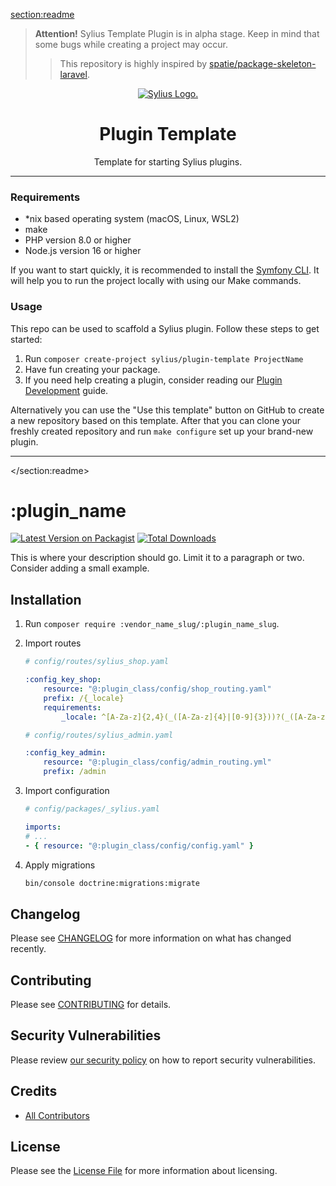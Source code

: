 <section:readme>
> **Attention!** Sylius Template Plugin is in alpha stage. Keep in mind that some bugs while creating a project may occur.
> 
> > This repository is highly inspired by [spatie/package-skeleton-laravel](https://github.com/spatie/package-skeleton-laravel).
> 
<p align="center">
    <a href="https://sylius.com" target="_blank">
        <picture>
          <source media="(prefers-color-scheme: dark)" srcset="https://media.sylius.com/sylius-logo-800-dark.png">
          <source media="(prefers-color-scheme: light)" srcset="https://media.sylius.com/sylius-logo-800.png">
          <img alt="Sylius Logo." src="https://media.sylius.com/sylius-logo-800.png">
        </picture>
    </a>
</p>

<h1 align="center">Plugin Template</h1>

<p align="center">Template for starting Sylius plugins.</p>

---

### Requirements

- *nix based operating system (macOS, Linux, WSL2)
- make
- PHP version 8.0 or higher
- Node.js version 16 or higher

If you want to start quickly, it is recommended to install the [Symfony CLI](https://symfony.com/download). It will help you to run the project locally with using our Make commands.

### Usage

This repo can be used to scaffold a Sylius plugin. Follow these steps to get started:

1. Run `composer create-project sylius/plugin-template ProjectName`
2. Have fun creating your package.
3. If you need help creating a plugin, consider reading our <a href="https://docs.sylius.com/en/latest/plugin-development-guide/index.html">Plugin Development</a> guide.

Alternatively you can use the "Use this template" button on GitHub to create a new repository based on this template.
After that you can clone your freshly created repository and run `make configure` set up your brand-new plugin.

---
</section:readme>
# :plugin_name

[![Latest Version on Packagist](https://img.shields.io/packagist/v/:vendor_name_slug/:plugin_name_slug.svg?style=flat-square)](https://packagist.org/packages/:vendor_name_slug/:plugin_name_slug)
[![Total Downloads](https://img.shields.io/packagist/dt/:vendor_name_slug/:plugin_name_slug.svg?style=flat-square)](https://packagist.org/packages/:vendor_name_slug/:plugin_name_slug)  

This is where your description should go. Limit it to a paragraph or two. Consider adding a small example.

## Installation

1. Run `composer require :vendor_name_slug/:plugin_name_slug`.

2. Import routes
    ```yaml
    # config/routes/sylius_shop.yaml

    :config_key_shop:
        resource: "@:plugin_class/config/shop_routing.yaml"
        prefix: /{_locale}
        requirements:
            _locale: ^[A-Za-z]{2,4}(_([A-Za-z]{4}|[0-9]{3}))?(_([A-Za-z]{2}|[0-9]{3}))?$

    # config/routes/sylius_admin.yaml

    :config_key_admin:
        resource: "@:plugin_class/config/admin_routing.yml"
        prefix: /admin
    ```

3. Import configuration
    ```yaml
    # config/packages/_sylius.yaml

    imports:
    # ...
    - { resource: "@:plugin_class/config/config.yaml" }
    ```

4. Apply migrations
    ```bash
    bin/console doctrine:migrations:migrate
    ```

## Changelog

Please see [CHANGELOG](CHANGELOG.md) for more information on what has changed recently.

## Contributing

Please see [CONTRIBUTING](CONTRIBUTING.md) for details.

## Security Vulnerabilities

Please review [our security policy](../../security/policy) on how to report security vulnerabilities.

## Credits

- [All Contributors](../../contributors)

## License

Please see the [License File](LICENSE.md) for more information about licensing.
